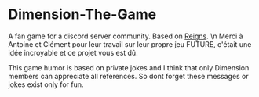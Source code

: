 # Dimension-The-Game

A fan game for a discord server community.
Based on [Reigns](https://store.steampowered.com/app/474750/Reigns/). \n
Merci à Antoine et Clément pour leur travail sur leur propre jeu FUTURE, c'était une idée incroyable et ce projet vous est dû.

This game humor is based on private jokes and I think that only Dimension members can appreciate all references.
So dont forget these messages or jokes exist only for fun.
